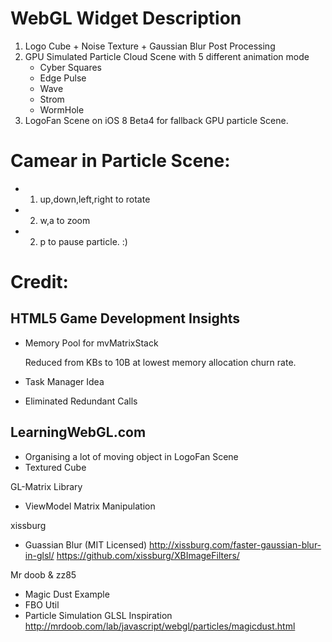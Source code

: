 # WebGL Widget Description

1. Logo Cube + Noise Texture + Gaussian Blur Post Processing
2. GPU Simulated Particle Cloud Scene with 5 different animation mode
	* Cyber Squares
	* Edge Pulse
	* Wave
	* Strom
	* WormHole
3. LogoFan Scene on iOS 8 Beta4 for fallback GPU particle Scene.

# Camear in Particle Scene:
- 1. up,down,left,right to rotate
- 2. w,a to zoom
- 2. p to pause particle. :)

# Credit:

## HTML5 Game Development Insights
- Memory Pool for mvMatrixStack

	Reduced from KBs to 10B at lowest memory allocation churn rate.

- Task Manager Idea

- Eliminated Redundant Calls

## LearningWebGL.com
- Organising a lot of moving object in LogoFan Scene
- Textured Cube

GL-Matrix Library
- ViewModel Matrix Manipulation

xissburg
- Guassian Blur (MIT Licensed)
http://xissburg.com/faster-gaussian-blur-in-glsl/
https://github.com/xissburg/XBImageFilters/

Mr doob & zz85
- Magic Dust Example
- FBO Util
- Particle Simulation GLSL Inspiration
http://mrdoob.com/lab/javascript/webgl/particles/magicdust.html





